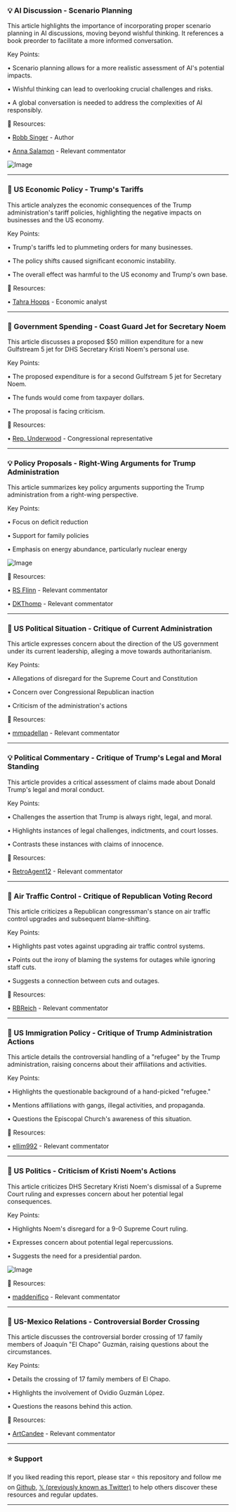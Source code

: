 ### 💡 AI Discussion - Scenario Planning

This article highlights the importance of incorporating proper scenario planning in AI discussions, moving beyond wishful thinking.  It references a book preorder to facilitate a more informed conversation.

Key Points:

•  Scenario planning allows for a more realistic assessment of AI's potential impacts.


•  Wishful thinking can lead to overlooking crucial challenges and risks.


•  A global conversation is needed to address the complexities of AI responsibly.


🔗 Resources:

• [Robb Singer](https://x.com/robbensinger) - Author


• [Anna Salamon](https://x.com/AnnaWSalamon) - Relevant commentator


![Image](https://pbs.twimg.com/media/Gq7UmN7aAAEKkOT?format=jpg&name=small)


---
### 🤖 US Economic Policy - Trump's Tariffs

This article analyzes the economic consequences of the Trump administration's tariff policies, highlighting the negative impacts on businesses and the US economy.

Key Points:

•  Trump's tariffs led to plummeting orders for many businesses.


•  The policy shifts caused significant economic instability.


•  The overall effect was harmful to the US economy and Trump's own base.


🔗 Resources:

• [Tahra Hoops](https://x.com/TahraHoops) - Economic analyst


---
### 🤖 Government Spending - Coast Guard Jet for Secretary Noem

This article discusses a proposed $50 million expenditure for a new Gulfstream 5 jet for DHS Secretary Kristi Noem's personal use.

Key Points:

•  The proposed expenditure is for a second Gulfstream 5 jet for Secretary Noem.


•  The funds would come from taxpayer dollars.


•  The proposal is facing criticism.


🔗 Resources:

• [Rep. Underwood](https://x.com/RepUnderwood) - Congressional representative


---
### 💡 Policy Proposals -  Right-Wing Arguments for Trump Administration

This article summarizes key policy arguments supporting the Trump administration from a right-wing perspective.

Key Points:

•  Focus on deficit reduction


•  Support for family policies


•  Emphasis on energy abundance, particularly nuclear energy


![Image](https://pbs.twimg.com/media/Gq7k6HbbIAAV0g2?format=jpg&name=small)

🔗 Resources:

• [RS Flinn](https://x.com/RS_Flinn) - Relevant commentator


• [DKThomp](https://x.com/DKThomp) - Relevant commentator


---
### 🤖 US Political Situation -  Critique of Current Administration

This article expresses concern about the direction of the US government under its current leadership, alleging a move towards authoritarianism.

Key Points:

•  Allegations of disregard for the Supreme Court and Constitution


•  Concern over Congressional Republican inaction


•  Criticism of the administration's actions


🔗 Resources:

• [mmpadellan](https://x.com/mmpadellan) - Relevant commentator


---
### 💡 Political Commentary -  Critique of Trump's Legal and Moral Standing

This article provides a critical assessment of claims made about Donald Trump's legal and moral conduct.

Key Points:

•  Challenges the assertion that Trump is always right, legal, and moral.


•  Highlights instances of legal challenges, indictments, and court losses.


•  Contrasts these instances with claims of innocence.


🔗 Resources:

• [RetroAgent12](https://x.com/RetroAgent12) - Relevant commentator


---
### 🤖 Air Traffic Control -  Critique of Republican Voting Record

This article criticizes a Republican congressman's stance on air traffic control upgrades and subsequent blame-shifting.

Key Points:

•  Highlights past votes against upgrading air traffic control systems.


•  Points out the irony of blaming the systems for outages while ignoring staff cuts.


•  Suggests a connection between cuts and outages.


🔗 Resources:

• [RBReich](https://x.com/RBReich) - Relevant commentator


---
### 🤖 US Immigration Policy -  Critique of Trump Administration Actions

This article details the controversial handling of a "refugee" by the Trump administration, raising concerns about their affiliations and activities.

Key Points:

•  Highlights the questionable background of a hand-picked "refugee."


•  Mentions affiliations with gangs, illegal activities, and propaganda.


•  Questions the Episcopal Church's awareness of this situation.


🔗 Resources:

• [ellim992](https://x.com/ellim992) - Relevant commentator


---
### 🤖 US Politics - Criticism of Kristi Noem's Actions

This article criticizes DHS Secretary Kristi Noem's dismissal of a Supreme Court ruling and expresses concern about her potential legal consequences.

Key Points:

•  Highlights Noem's disregard for a 9-0 Supreme Court ruling.


•  Expresses concern about potential legal repercussions.


•  Suggests the need for a presidential pardon.


![Image](https://pbs.twimg.com/amplify_video_thumb/1922679268397486080/img/s0w3phQlqteViA4c.jpg)

🔗 Resources:

• [maddenifico](https://x.com/maddenifico) - Relevant commentator


---
### 🤖 US-Mexico Relations -  Controversial Border Crossing

This article discusses the controversial border crossing of 17 family members of Joaquín "El Chapo" Guzmán, raising questions about the circumstances.

Key Points:

•  Details the crossing of 17 family members of El Chapo.


•  Highlights the involvement of Ovidio Guzmán López.


•  Questions the reasons behind this action.


🔗 Resources:

• [ArtCandee](https://x.com/ArtCandee) - Relevant commentator


---

### ⭐️ Support

If you liked reading this report, please star ⭐️ this repository and follow me on [Github](https://github.com/Drix10), [𝕏 (previously known as Twitter)](https://x.com/DRIX_10_) to help others discover these resources and regular updates.

---